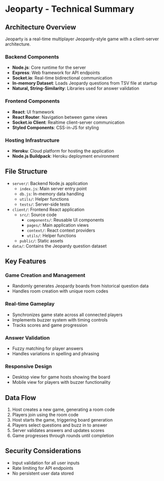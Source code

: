 # Jeoparty - Technical Summary

## Architecture Overview

Jeoparty is a real-time multiplayer Jeopardy-style game with a client-server architecture.

### Backend Components

- **Node.js**: Core runtime for the server
- **Express**: Web framework for API endpoints
- **Socket.io**: Real-time bidirectional communication
- **In-memory Dataset**: Loads Jeopardy questions from TSV file at startup
- **Natural, String-Similarity**: Libraries used for answer validation

### Frontend Components

- **React**: UI framework
- **React Router**: Navigation between game views
- **Socket.io Client**: Realtime client-server communication
- **Styled Components**: CSS-in-JS for styling

### Hosting Infrastructure

- **Heroku**: Cloud platform for hosting the application
- **Node.js Buildpack**: Heroku deployment environment

## File Structure

- `server/`: Backend Node.js application
  - `index.js`: Main server entry point
  - `db.js`: In-memory data handling
  - `utils/`: Helper functions
  - `tests/`: Server-side tests
- `client/`: Frontend React application
  - `src/`: Source code
    - `components/`: Reusable UI components
    - `pages/`: Main application views
    - `context/`: React context providers
    - `utils/`: Helper functions
  - `public/`: Static assets
- `data/`: Contains the Jeopardy question dataset

## Key Features

### Game Creation and Management
- Randomly generates Jeopardy boards from historical question data
- Handles room creation with unique room codes

### Real-time Gameplay
- Synchronizes game state across all connected players
- Implements buzzer system with timing controls
- Tracks scores and game progression

### Answer Validation
- Fuzzy matching for player answers
- Handles variations in spelling and phrasing

### Responsive Design
- Desktop view for game hosts showing the board
- Mobile view for players with buzzer functionality

## Data Flow

1. Host creates a new game, generating a room code
2. Players join using the room code
3. Host starts the game, triggering board generation
4. Players select questions and buzz in to answer
5. Server validates answers and updates scores
6. Game progresses through rounds until completion

## Security Considerations

- Input validation for all user inputs
- Rate limiting for API endpoints
- No persistent user data stored